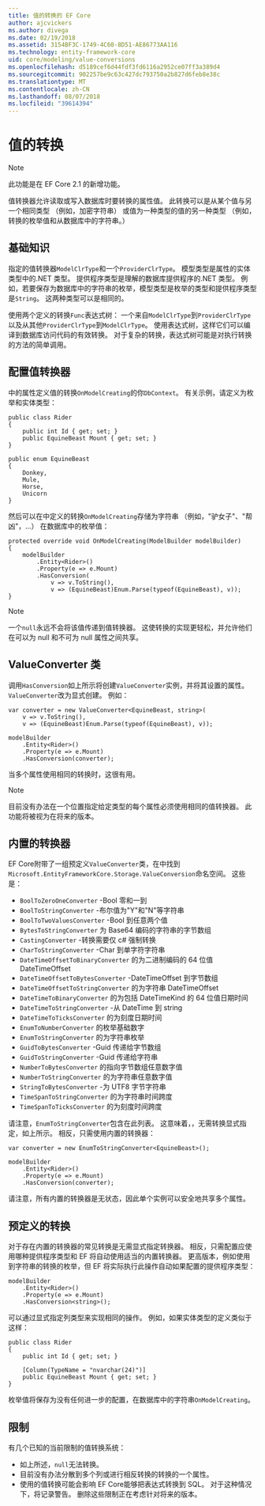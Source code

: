 ```yaml
---
title: 值的转换的 EF Core
author: ajcvickers
ms.author: divega
ms.date: 02/19/2018
ms.assetid: 3154BF3C-1749-4C60-8D51-AE86773AA116
ms.technology: entity-framework-core
uid: core/modeling/value-conversions
ms.openlocfilehash: d5189cef6d44fdf3fd6116a2952ce07ff3a389d4
ms.sourcegitcommit: 902257be9c63c427dc793750a2b827d6feb8e38c
ms.translationtype: MT
ms.contentlocale: zh-CN
ms.lasthandoff: 08/07/2018
ms.locfileid: "39614394"
---
```

# <a name="value-conversions"></a>值的转换

> [!NOTE]  
> 此功能是在 EF Core 2.1 的新增功能。

值转换器允许读取或写入数据库时要转换的属性值。 此转换可以是从某个值与另一个相同类型 （例如，加密字符串） 或值为一种类型的值的另一种类型 （例如，转换的枚举值和从数据库中的字符串。）

## <a name="fundamentals"></a>基础知识

指定的值转换器`ModelClrType`和一个`ProviderClrType`。 模型类型是属性的实体类型中的.NET 类型。 提供程序类型是理解的数据库提供程序的.NET 类型。 例如，若要保存为数据库中的字符串的枚举，模型类型是枚举的类型和提供程序类型是`String`。 这两种类型可以是相同的。

使用两个定义的转换`Func`表达式树： 一个来自`ModelClrType`到`ProviderClrType`以及从其他`ProviderClrType`到`ModelClrType`。 使用表达式树，这样它们可以编译到数据库访问代码的有效转换。 对于复杂的转换，表达式树可能是对执行转换的方法的简单调用。

## <a name="configuring-a-value-converter"></a>配置值转换器

中的属性定义值的转换`OnModelCreating`的你`DbContext`。 有关示例，请定义为枚举和实体类型：
```Csharp
public class Rider
{
    public int Id { get; set; }
    public EquineBeast Mount { get; set; }
}

public enum EquineBeast
{
    Donkey,
    Mule,
    Horse,
    Unicorn
}
```
然后可以在中定义的转换`OnModelCreating`存储为字符串 （例如，"驴女子"、"帮凶"，...） 在数据库中的枚举值：
```Csharp
protected override void OnModelCreating(ModelBuilder modelBuilder)
{
    modelBuilder
        .Entity<Rider>()
        .Property(e => e.Mount)
        .HasConversion(
            v => v.ToString(),
            v => (EquineBeast)Enum.Parse(typeof(EquineBeast), v));
}
```
> [!NOTE]  
> 一个`null`永远不会将该值传递到值转换器。 这使转换的实现更轻松，并允许他们在可以为 null 和不可为 null 属性之间共享。

## <a name="the-valueconverter-class"></a>ValueConverter 类

调用`HasConversion`如上所示将创建`ValueConverter`实例，并将其设置的属性。 `ValueConverter`改为显式创建。 例如：
```Csharp
var converter = new ValueConverter<EquineBeast, string>(
    v => v.ToString(),
    v => (EquineBeast)Enum.Parse(typeof(EquineBeast), v));

modelBuilder
    .Entity<Rider>()
    .Property(e => e.Mount)
    .HasConversion(converter);
```
当多个属性使用相同的转换时，这很有用。

> [!NOTE]  
> 目前没有办法在一个位置指定给定类型的每个属性必须使用相同的值转换器。 此功能将被视为在将来的版本。

## <a name="built-in-converters"></a>内置的转换器

EF Core附带了一组预定义`ValueConverter`类，在中找到`Microsoft.EntityFrameworkCore.Storage.ValueConversion`命名空间。 这些是：
* `BoolToZeroOneConverter` -Bool 零和一到
* `BoolToStringConverter` -布尔值为"Y"和"N"等字符串
* `BoolToTwoValuesConverter` -Bool 到任意两个值
* `BytesToStringConverter` 为 Base64 编码的字符串的字节数组
* `CastingConverter` -转换需要仅 c# 强制转换
* `CharToStringConverter` -Char 到单字符字符串
* `DateTimeOffsetToBinaryConverter` 的为二进制编码的 64 位值 DateTimeOffset
* `DateTimeOffsetToBytesConverter` -DateTimeOffset 到字节数组
* `DateTimeOffsetToStringConverter` 的为字符串 DateTimeOffset
* `DateTimeToBinaryConverter` 的为包括 DateTimeKind 的 64 位值日期时间
* `DateTimeToStringConverter` -从 DateTime 到 string
* `DateTimeToTicksConverter` 的为刻度日期时间
* `EnumToNumberConverter` 的枚举基础数字
* `EnumToStringConverter` 的为字符串枚举
* `GuidToBytesConverter` -Guid 传递给字节数组
* `GuidToStringConverter` -Guid 传递给字符串
* `NumberToBytesConverter` 的指向字节数组任意数字值
* `NumberToStringConverter` 的为字符串任意数字值
* `StringToBytesConverter` -为 UTF8 字节字符串
* `TimeSpanToStringConverter` 的为字符串时间跨度
* `TimeSpanToTicksConverter` 的为刻度时间跨度

请注意，`EnumToStringConverter`包含在此列表。 这意味着，，无需转换显式指定，如上所示。 相反，只需使用内置的转换器：
```Csharp
var converter = new EnumToStringConverter<EquineBeast>();

modelBuilder
    .Entity<Rider>()
    .Property(e => e.Mount)
    .HasConversion(converter);
```
请注意，所有内置的转换器是无状态，因此单个实例可以安全地共享多个属性。

## <a name="pre-defined-conversions"></a>预定义的转换

对于存在内置的转换器的常见转换是无需显式指定转换器。 相反，只需配置应使用哪种提供程序类型和 EF 将自动使用适当的内置转换器。 更高版本，例如使用到字符串的转换的枚举，但 EF 将实际执行此操作自动如果配置的提供程序类型：
```Csharp
modelBuilder
    .Entity<Rider>()
    .Property(e => e.Mount)
    .HasConversion<string>();
```
可以通过显式指定列类型来实现相同的操作。 例如，如果实体类型的定义类似于这样：
```Csharp
public class Rider
{
    public int Id { get; set; }

    [Column(TypeName = "nvarchar(24)")]
    public EquineBeast Mount { get; set; }
}
```
枚举值将保存为没有任何进一步的配置，在数据库中的字符串`OnModelCreating`。

## <a name="limitations"></a>限制

有几个已知的当前限制的值转换系统：
* 如上所述，`null`无法转换。
* 目前没有办法分散到多个列或进行相反转换的转换的一个属性。
* 使用的值转换可能会影响 EF Core能够把表达式转换到 SQL。 对于这种情况下，将记录警告。
删除这些限制正在考虑针对将来的版本。
